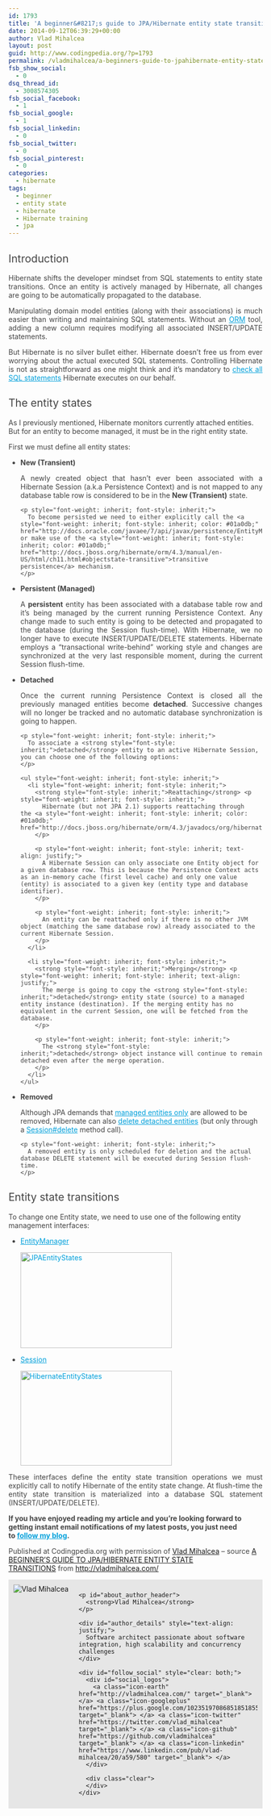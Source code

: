 ```yaml
---
id: 1793
title: 'A beginner&#8217;s guide to JPA/Hibernate entity state transitions'
date: 2014-09-12T06:39:29+00:00
author: Vlad Mihalcea
layout: post
guid: http://www.codingpedia.org/?p=1793
permalink: /vladmihalcea/a-beginners-guide-to-jpahibernate-entity-state-transitions/
fsb_show_social:
  - 0
dsq_thread_id:
  - 3008574305
fsb_social_facebook:
  - 1
fsb_social_google:
  - 1
fsb_social_linkedin:
  - 0
fsb_social_twitter:
  - 0
fsb_social_pinterest:
  - 0
categories:
  - hibernate
tags:
  - beginner
  - entity state
  - hibernate
  - Hibernate training
  - jpa
---
```

<h2 style="font-weight: inherit; color: #444444;">
  Introduction
</h2>

<p style="color: #444444; text-align: justify;">
  Hibernate shifts the developer mindset from SQL statements to entity state transitions. Once an entity is actively managed by Hibernate, all changes are going to be automatically propagated to the database.
</p>

<p style="color: #444444; text-align: justify;">
  Manipulating domain model entities (along with their associations) is much easier than writing and maintaining SQL statements. Without an <a style="font-weight: inherit; font-style: inherit; color: #01a0db;" href="http://en.wikipedia.org/wiki/Object-relational_mapping">ORM</a> tool, adding a new column requires modifying all associated INSERT/UPDATE statements. <!--more-->
</p>

<p style="color: #444444; text-align: justify;">
  But Hibernate is no silver bullet either. Hibernate doesn&#8217;t free us from ever worrying about the actual executed SQL statements. Controlling Hibernate is not as straightforward as one might think and it’s mandatory to <a style="font-weight: inherit; font-style: inherit; color: #01a0db;" href="http://vladmihalcea.com/2014/07/30/a-beginners-guide-to-jpahibernate-entity-state-transitions/2013/12/10/hibernate-facts-always-check-criteria-api-sql-queries/">check all SQL statements</a> Hibernate executes on our behalf.
</p>

<h2 style="font-weight: inherit; color: #444444;">
  The entity states
</h2>

<p style="color: #444444;">
  As I previously mentioned, Hibernate monitors currently attached entities. But for an entity to become managed, it must be in the right entity state.
</p>

<p style="color: #444444;">
  First we must define all entity states:
</p>

<ul style="color: #444444;">
  <li style="font-weight: inherit; font-style: inherit;">
    <strong style="font-style: inherit;">New (Transient)</strong> <p style="font-weight: inherit; font-style: inherit; text-align: justify;">
      A newly created object that hasn’t ever been associated with a Hibernate Session (a.k.a Persistence Context) and is not mapped to any database table row is considered to be in the <strong style="font-style: inherit;">New (Transient)</strong> state.
    </p>
    
    <p style="font-weight: inherit; font-style: inherit;">
      To become persisted we need to either explicitly call the <a style="font-weight: inherit; font-style: inherit; color: #01a0db;" href="http://docs.oracle.com/javaee/7/api/javax/persistence/EntityManager.html#persist%28java.lang.Object%29">EntityManager#persist</a> method or make use of the <a style="font-weight: inherit; font-style: inherit; color: #01a0db;" href="http://docs.jboss.org/hibernate/orm/4.3/manual/en-US/html/ch11.html#objectstate-transitive">transitive persistence</a> mechanism.
    </p>
  </li>
  
  <li style="font-weight: inherit; font-style: inherit;">
    <strong style="font-style: inherit;">Persistent (Managed)</strong> <p style="font-weight: inherit; font-style: inherit; text-align: justify;">
      A <strong style="font-style: inherit;">persistent</strong> entity has been associated with a database table row and it’s being managed by the current running Persistence Context. Any change made to such entity is going to be detected and propagated to the database (during the Session flush-time). With Hibernate, we no longer have to execute INSERT/UPDATE/DELETE statements. Hibernate employs a “transactional write-behind” working style and changes are synchronized at the very last responsible moment, during the current Session flush-time.
    </p>
  </li>
  
  <li style="font-weight: inherit; font-style: inherit;">
    <strong style="font-style: inherit;">Detached</strong> <p style="font-weight: inherit; font-style: inherit; text-align: justify;">
      Once the current running Persistence Context is closed all the previously managed entities become <strong style="font-style: inherit;">detached</strong>. Successive changes will no longer be tracked and no automatic database synchronization is going to happen.
    </p>
    
    <p style="font-weight: inherit; font-style: inherit;">
      To associate a <strong style="font-style: inherit;">detached</strong> entity to an active Hibernate Session, you can choose one of the following options:
    </p>
    
    <ul style="font-weight: inherit; font-style: inherit;">
      <li style="font-weight: inherit; font-style: inherit;">
        <strong style="font-style: inherit;">Reattaching</strong> <p style="font-weight: inherit; font-style: inherit;">
          Hibernate (but not JPA 2.1) supports reattaching through the <a style="font-weight: inherit; font-style: inherit; color: #01a0db;" href="http://docs.jboss.org/hibernate/orm/4.3/javadocs/org/hibernate/Session.html#update%28java.lang.Object%29">Session#update</a> method.
        </p>
        
        <p style="font-weight: inherit; font-style: inherit; text-align: justify;">
          A Hibernate Session can only associate one Entity object for a given database row. This is because the Persistence Context acts as an in-memory cache (first level cache) and only one value (entity) is associated to a given key (entity type and database identifier).
        </p>
        
        <p style="font-weight: inherit; font-style: inherit;">
          An entity can be reattached only if there is no other JVM object (matching the same database row) already associated to the current Hibernate Session.
        </p>
      </li>
      
      <li style="font-weight: inherit; font-style: inherit;">
        <strong style="font-style: inherit;">Merging</strong> <p style="font-weight: inherit; font-style: inherit; text-align: justify;">
          The merge is going to copy the <strong style="font-style: inherit;">detached</strong> entity state (source) to a managed entity instance (destination). If the merging entity has no equivalent in the current Session, one will be fetched from the database.
        </p>
        
        <p style="font-weight: inherit; font-style: inherit;">
          The <strong style="font-style: inherit;">detached</strong> object instance will continue to remain detached even after the merge operation.
        </p>
      </li>
    </ul>
  </li>
  
  <li style="font-weight: inherit; font-style: inherit;">
    <strong style="font-style: inherit;">Removed</strong> <p style="font-weight: inherit; font-style: inherit;">
      Although JPA demands that <a style="font-weight: inherit; font-style: inherit; color: #01a0db;" href="http://docs.oracle.com/javaee/7/api/javax/persistence/EntityManager.html#remove%28java.lang.Object%29">managed entities only</a> are allowed to be removed, Hibernate can also <a style="font-weight: inherit; font-style: inherit; color: #01a0db;" href="https://docs.jboss.org/hibernate/core/4.3/devguide/en-US/html/ch03.html#d5e824">delete detached entities</a> (but only through a <a style="font-weight: inherit; font-style: inherit; color: #01a0db;" href="https://docs.jboss.org/hibernate/core/4.3/javadocs/org/hibernate/Session.html#delete%28java.lang.Object%29">Session#delete</a> method call).
    </p>
    
    <p style="font-weight: inherit; font-style: inherit;">
      A removed entity is only scheduled for deletion and the actual database DELETE statement will be executed during Session flush-time.
    </p>
  </li>
</ul>

<h2 style="font-weight: inherit; color: #444444;">
  Entity state transitions
</h2>

<p style="color: #444444;">
  To change one Entity state, we need to use one of the following entity management interfaces:
</p>

<ul style="color: #444444;">
  <li style="font-weight: inherit; font-style: inherit;">
    <a style="font-weight: inherit; font-style: inherit; color: #01a0db;" href="http://docs.oracle.com/javaee/7/api/javax/persistence/EntityManager.html">EntityManager</a> <p style="font-weight: inherit; font-style: inherit;">
      <a style="font-weight: inherit; font-style: inherit; color: #01a0db;" href="https://vladmihalcea.files.wordpress.com/2014/07/jpaentitystates.png"><img class="alignnone size-medium wp-image-2876" src="http://vladmihalcea.files.wordpress.com/2014/07/jpaentitystates.png?w=450&h=287" alt="JPAEntityStates" width="300" height="190" /></a>
    </p>
  </li>
  
  <li style="font-weight: inherit; font-style: inherit;">
    <a style="font-weight: inherit; font-style: inherit; color: #01a0db;" href="https://docs.jboss.org/hibernate/core/4.3/javadocs/org/hibernate/Session.html">Session</a> <p style="font-weight: inherit; font-style: inherit;">
      <a style="font-weight: inherit; font-style: inherit; color: #01a0db;" href="https://vladmihalcea.files.wordpress.com/2014/07/hibernateentitystates1.png"><img class="alignnone size-medium wp-image-2883" src="http://vladmihalcea.files.wordpress.com/2014/07/hibernateentitystates1.png?w=450&h=284" alt="HibernateEntityStates" width="300" height="188" /></a>
    </p>
  </li>
</ul>

<p style="color: #444444; text-align: justify;">
  These interfaces define the entity state transition operations we must explicitly call to notify Hibernate of the entity state change. At flush-time the entity state transition is materialized into a database SQL statement (INSERT/UPDATE/DELETE).
</p>

<p style="color: #444444;">
  <strong style="font-style: inherit;">If you have enjoyed reading my article and you’re looking forward to getting instant email notifications of my latest posts, you just need to <a style="font-weight: inherit; font-style: inherit; color: #01a0db;" href="http://vladmihalcea.com/2014/07/30/a-beginners-guide-to-jpahibernate-entity-state-transitions/follow-me/">follow my blog</a>.</strong>
</p>

<p class="note_normal" style="color: #444444;">
  Published at Codingpedia.org with permission of <a title="http://www.codingpedia.org/author/vladmihalcea" href="http://www.codingpedia.org/author/vladmihalcea" target="_blank">Vlad Mihalcea</a> &#8211; source <a title="http://vladmihalcea.com/2014/07/30/a-beginners-guide-to-jpahibernate-entity-state-transitions/" href="http://vladmihalcea.com/2014/07/30/a-beginners-guide-to-jpahibernate-entity-state-transitions/" target="_blank">A BEGINNER’S GUIDE TO JPA/HIBERNATE ENTITY STATE TRANSITIONS</a> from <a title="http://vladmihalcea.com/" href="http://vladmihalcea.com/" target="_blank">http://vladmihalcea.com/</a>
</p>

<p style="color: #444444;">
  <div id="about_author" style="background-color: #e6e6e6; padding: 10px;">
    <img id="author_portrait" style="float: left; margin-right: 20px;" src="https://lh5.googleusercontent.com/-TE09duPdvbA/U1pkmDy2uSI/AAAAAAAACUM/0AVivijfro4/w896-h897-no/VladMihalcea.jpg" alt="Vlad Mihalcea" /> 
    
    <p id="about_author_header">
      <strong>Vlad Mihalcea</strong>
    </p>
    
    <div id="author_details" style="text-align: justify;">
      Software architect passionate about software integration, high scalability and concurrency challenges
    </div>
    
    <div id="follow_social" style="clear: both;">
      <div id="social_logos">
        <a class="icon-earth" href="http://vladmihalcea.com/" target="_blank"> </a> <a class="icon-googleplus" href="https://plus.google.com/102351970868518518557/posts" target="_blank"> </a> <a class="icon-twitter" href="https://twitter.com/vlad_mihalcea" target="_blank"> </a> <a class="icon-github" href="https://github.com/vladmihalcea" target="_blank"> </a> <a class="icon-linkedin" href="https://www.linkedin.com/pub/vlad-mihalcea/20/a59/580" target="_blank"> </a>
      </div>
      
      <div class="clear">
      </div>
    </div>
  </div>
</p>
